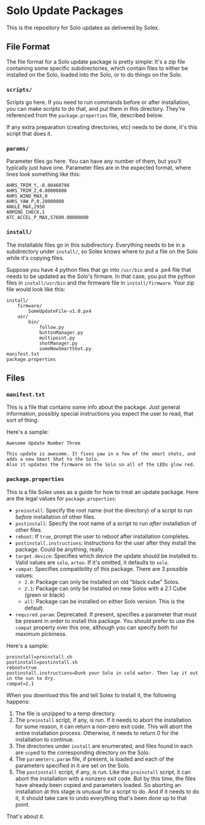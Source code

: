 # Solo Update Packages

This is the repository for Solo updates as delivered by Solex.

## File Format

The file format for a Solo update package is pretty simple: It's a zip file containing some specific subdirectories, which 
contain files to either be installed on the Solo, loaded into the Solo, or to do things on the Solo.

### ```scripts/```
Scripts go here. If you need to run commands before or after installation, you can make scripts to do that, and 
put them in this directory. They're referenced from the ```package.properties``` file, described below.

If any extra preparation (creating directories, etc) needs to be done, it's this script that does it.

### ```params/```
Parameter files go here. You can have any number of them, but you'll typically just have one. Parameter files are 
in the expected format, where lines look something like this:
```
AHRS_TRIM_Y,-0.00460798
AHRS_TRIM_Z,0.00000000
AHRS_WIND_MAX,0
AHRS_YAW_P,0.20000000
ANGLE_MAX,2950
ARMING_CHECK,1
ATC_ACCEL_P_MAX,57600.00000000
```

### ```install/```
The installable files go in this subdirectory. Everything needs to be in a subdirectory under ```install/```, so Solex knows where to put a file on the Solo while it's copying files.

Suppose you have 4 python files that go into `/usr/bin` and a .px4 file that needs to be updated as the Solo's firmare. In that case, 
you put the python files in ```install/usr/bin``` and the firmware file in ```install/firmware```. Your zip file would look like this:

```
install/
    firmware/
        SomeUpdateFile-v1.0.px4
    usr/
        bin/
            follow.py
            buttonManager.py
            multipoint.py
            shotManager.py
            someNewSmartShot.py
manifest.txt
package.properties
```

## Files

### ```manifest.txt```
This is a file that contains some info about the package. Just general information, possibly special instructions you expect the 
user to read, that sort of thing.

Here's a sample:
```
Awesome Update Number Three

This update is awesome. It fixes yaw in a few of the smart shots, and adds a new Smart Shot to the Solo. 
Also it updates the firmware on the Solo so all of the LEDs glow red.
```


### ```package.properties```
This is a file Solex uses as a guide for how to treat an update package. Here are the legal values for ```package.properties```:
*   ```preinstall```: Specify the root name (not the directory) of a script to run _before_ installation of other files.
*   ```postinstall```: Specify the root name of a script to run _after_ installation of other files.
*   ```reboot```: If ```true```, prompt the user to reboot after installation completes.
*   ```postinstall.instructions```: Instructions for the user after they install the package. Could be anything, really.
*   ```target.device```: Specifies which device the update should be installed to. Valid values are ```solo```, ```artoo```. If it's omitted, it defaults to ```solo```.
*   ```compat```: Specifies compatibility of this package. There are 3 possible values:
    *   ```2.0```: Package can only be installed on old "black cube" Solos.
    *   ```2.1```: Package can only be installed on new Solos with a 2.1 Cube (green or black)
    *   ```all```: Package can be installed on either Solo version. This is the default.
*   ```required.param```: Deprecated. If present, specifies a parameter that must be present in order to install this package. You should prefer to use the ```compat``` property over this one, although you can specify both for maximum pickiness.

Here's a sample:
```
preinstall=preinstall.sh
postinstall=postinstall.sh
reboot=true
postinstall.instructions=Dunk your Solo in cold water. Then lay it out in the sun to dry.
compat=2.1
```

When you download this file and tell Solex to install it, the following happens:

1.  The file is unzipped to a temp directory.
2.  The `preinstall` script, if any, is run. If it needs to abort the installation for some reason, it can return a non-zero
    exit code. This will abort the entire installation process. Otherwise, it needs to return 0 for the installation to continue.
3.  The directories under `install` are enumerated, and files found in each are `scp`ed to the corresponding directory on the Solo.
4.  The `parameters.param` file, if present, is loaded and each of the parameters specified in it are set on the Solo.
5.  The `postinstall` script, if any, is run. Like the `preinstall` script, it can abort the installation with a nonzero
    exit code. But by this time, the files have already been copied and parameters loaded. So aborting an installation at this stage is unusual for a script to do. And if it needs to do it, it should take care to undo everything that's been done up to that point.

That's about it.



